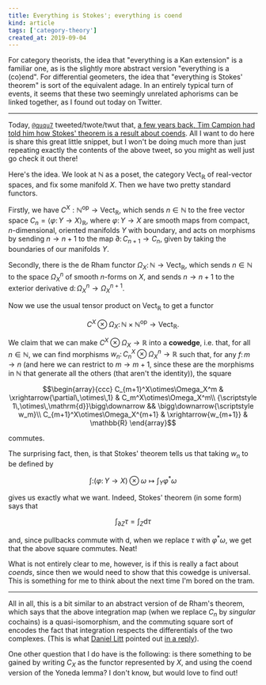 ```yaml
---
title: Everything is Stokes'; everything is coend
kind: article
tags: ['category-theory']
created_at: 2019-09-04
---
```


For category theorists, the idea that "everything is a Kan extension" is a familiar one, as is the slightly more abstract version "everything is a (co)end". For differential geometers, the idea that "everything is Stokes' theorem" is sort of the equivalent adage. In an entirely typical turn of events, it seems that these two seemingly unrelated aphorisms can be linked together, as I found out today on Twitter.

<!-- more -->

---

Today, [`@ququ7`](https://twitter.com/ququ7) tweeted/twote/twut that, [a few years back, Tim Campion had told him how Stokes' theorem is a result about coends](https://twitter.com/ququ7/status/1169048827703287814). All I want to do here is share this great little snippet, but I won't be doing much more than just repeating exactly the contents of the above tweet, so you might as well just go check it out there!

Here's the idea. We look at $\mathbb{N}$ as a poset, the category $\mathsf{Vect}_\mathbb{R}$ of real-vector spaces, and fix some manifold $X$. Then we have two pretty standard functors.

Firstly, we have $C^X:\mathbb{N}^\mathrm{op}\to\mathsf{Vect}_\mathbb{R}$, which sends $n\in\mathbb{N}$ to the free vector space $C_n=\langle\varphi\colon Y\to X\rangle_\mathbb{R}$, where $\varphi\colon Y\to X$ are smooth maps from compact, $n$-dimensional, oriented manifolds $Y$ with boundary, and acts on morphisms by sending $n\to n+1$ to the map $\partial\colon C_{n+1}\to C_n$, given by taking the boundaries of our manifolds $Y$.

Secondly, there is the de Rham functor $\Omega_X\colon\mathbb{N}\to\mathsf{Vect}_\mathbb{R}$, which sends $n\in\mathbb{N}$ to the space $\Omega_X^n$ of smooth $n$-forms on $X$, and sends $n\to n+1$ to the exterior derivative $\mathrm{d}\colon\Omega_X^n\to\Omega_X^{n+1}$.

Now we use the usual tensor product on $\mathsf{Vect}_\mathbb{R}$ to get a functor

$$C^X\otimes\Omega_X\colon\mathbb{N}\times\mathbb{N}^\mathrm{op}\to\mathsf{Vect}_\mathbb{R}.$$

We claim that we can make $C^X\otimes\Omega_X\to\mathbb{R}$ into a **cowedge**, i.e. that, for all $n\in\mathbb{N}$, we can find morphisms $w_n\colon C_n^X\otimes\Omega_X^n\to\mathbb{R}$ such that, for any $f\colon m\to n$ (and here we can restrict to $m\to m+1$, since these are the morphisms in $\mathbb{N}$ that generate all the others (that aren't the identity)), the square

$$\begin{array}{ccc}
    C_{m+1}^X\otimes\Omega_X^m & \xrightarrow{\partial\,\otimes\,1} & C_m^X\otimes\Omega_X^m\\
    {\scriptstyle 1\,\otimes\,\mathrm{d}}\bigg\downarrow && \bigg\downarrow{\scriptstyle w_m}\\
    C_{m+1}^X\otimes\Omega_X^{m+1} & \xrightarrow{w_{m+1}} & \mathbb{R}
\end{array}$$

commutes.

The surprising fact, then, is that Stokes' theorem tells us that taking $w_n$ to be defined by

$$\int\colon(\varphi\colon Y\to X)\otimes\omega \mapsto \int_Y \varphi^*\omega$$

gives us exactly what we want. Indeed, Stokes' theorem (in some form) says that

$$\int_{\partial Z}\tau=\int_Z \mathrm{d}\tau$$

and, since pullbacks commute with $\mathrm{d}$, when we replace $\tau$ with $\varphi^*\omega$, we get that the above square commutes. Neat!

What is not entirely clear to me, however, is if this is really a fact about _coends_, since then we would need to show that this cowedge is universal. This is something for me to think about the next time I'm bored on the tram.

---

All in all, this is a bit similar to an abstract version of de Rham's theorem, which says that the above integration map (when we replace $C_n$ by _singular_ cochains) is a quasi-isomorphism, and the commuting square sort of encodes the fact that integration respects the differentials of the two complexes. (This is what [Daniel Litt](https://twitter.com/littmath) pointed out [in a reply](https://twitter.com/littmath/status/1169081052100530177)).

One other question that I do have is the following: is there something to be gained by writing $C_X$ as the functor represented by $X$, and using the coend version of the Yoneda lemma? I don't know, but would love to find out!